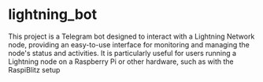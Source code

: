 # lightning_bot
This project is a Telegram bot designed to interact with a Lightning Network node, providing an easy-to-use interface for monitoring and managing the node's status and activities. It is particularly useful for users running a Lightning node on a Raspberry Pi or other hardware, such as with the RaspiBlitz setup
